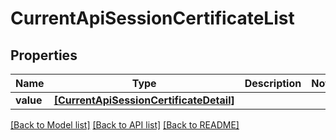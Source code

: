 # CurrentApiSessionCertificateList


## Properties
Name | Type | Description | Notes
------------ | ------------- | ------------- | -------------
**value** | [**[CurrentApiSessionCertificateDetail]**](CurrentApiSessionCertificateDetail.md) |  | 

[[Back to Model list]](../README.md#documentation-for-models) [[Back to API list]](../README.md#documentation-for-api-endpoints) [[Back to README]](../README.md)


